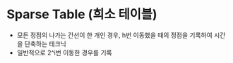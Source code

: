 # Sparse Table (희소 테이블)
* 모든 정점의 나가는 간선이 한 개인 경우, h번 이동했을 때의 정점을 기록하여 시간을 단축하는 테크닉
* 일반적으로 2^i번 이동한 경우를 기록
